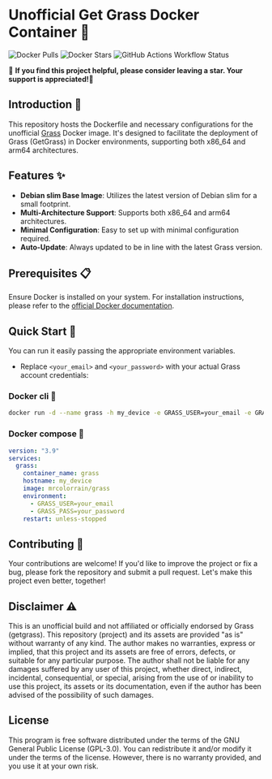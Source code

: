 # Unofficial Get Grass Docker Container 🚀
![Docker Pulls](https://img.shields.io/docker/pulls/mrcolorrain/grass?style=flat-square&link=https://hub.docker.com/r/mrcolorrain/grass)
![Docker Stars](https://img.shields.io/docker/stars/mrcolorrain/grass?style=flat-square&link=https://hub.docker.com/r/mrcolorrain/grass)
![GitHub Actions Workflow Status](https://img.shields.io/github/actions/workflow/status/MRColorR/get-grass/docker-publish.yml?style=flat&link=https%3A%2F%2Fhub.docker.com%2Frepository%2Fdocker%2Fmrcolorrain%2Fgrass)

🌟 **If you find this project helpful, please consider leaving a star. Your support is appreciated!🙂** 

## Introduction 📖
This repository hosts the Dockerfile and necessary configurations for the unofficial [Grass](https://app.getgrass.io/register/?referralCode=qyvJmxgNUhcLo2f) Docker image. It's designed to facilitate the deployment of Grass (GetGrass) in Docker environments, supporting both x86_64 and arm64 architectures.

## Features ✨
- **Debian slim Base Image**: Utilizes the latest version of Debian slim for a small footprint.
- **Multi-Architecture Support**: Supports both x86_64 and arm64 architectures.
- **Minimal Configuration**: Easy to set up with minimal configuration required.
- **Auto-Update**: Always updated to be in line with the latest Grass version.

## Prerequisites 📋
Ensure Docker is installed on your system. For installation instructions, please refer to the [official Docker documentation](https://docs.docker.com/get-docker/).

## Quick Start 🚀
You can run it easily passing the appropriate environment variables.
  - Replace `<your_email>` and `<your_password>` with your actual Grass account credentials:
### Docker cli 🐳
```bash
docker run -d --name grass -h my_device -e GRASS_USER=your_email -e GRASS_PASS=your_password mrcolorrain/grass
```
### Docker compose 🐳
```yaml
version: "3.9"
services:
  grass:
    container_name: grass
    hostname: my_device
    image: mrcolorrain/grass
    environment:
      - GRASS_USER=your_email
      - GRASS_PASS=your_password
    restart: unless-stopped
```

## Contributing 🤲
Your contributions are welcome! If you'd like to improve the project or fix a bug, please fork the repository and submit a pull request. Let's make this project even better, together!

## Disclaimer ⚠️
This is an unofficial build and not affiliated or officially endorsed by Grass (getgrass).
This repository (project) and its assets are provided "as is" without warranty of any kind.
The author makes no warranties, express or implied, that this project and its assets are free of errors, defects, or suitable for any particular purpose.
The author shall not be liable for any damages suffered by any user of this project, whether direct, indirect, incidental, consequential, or special, arising from the use of or inability to use this project, its assets or its documentation, even if the author has been advised of the possibility of such damages.

## License
This program is free software distributed under the terms of the GNU General Public License (GPL-3.0). You can redistribute it and/or modify it under the terms of the license. However, there is no warranty provided, and you use it at your own risk.